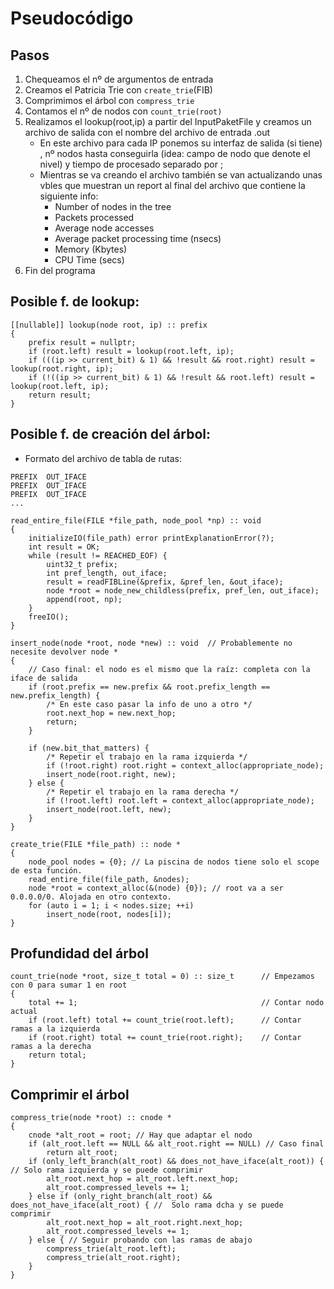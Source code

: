 # Pseudocódigo

## Pasos
1. Chequeamos el nº de argumentos de entrada
2. Creamos el Patricia Trie con `create_trie`(FIB)
3. Comprimimos el árbol con `compress_trie`
4. Contamos el nº de nodos con `count_trie(root)`
5. Realizamos el lookup(root,ip) a partir del InputPaketFile y creamos un archivo de salida con el nombre del
archivo de entrada .out
    - En este archivo para cada IP ponemos su interfaz de salida (si tiene) , nº nodos hasta conseguirla (idea: campo de nodo que denote el nivel) y tiempo de procesado separado por ;
    - Mientras se va creando el archivo también se van actualizando unas vbles que muestran un report al final del archivo que contiene la siguiente info:
        - Number of nodes in the tree
        - Packets processed
        - Average node accesses
        - Average packet processing time (nsecs)
        - Memory (Kbytes)
        - CPU Time (secs)
6. Fin del programa

## Posible f. de lookup:
```
[[nullable]] lookup(node root, ip) :: prefix
{
    prefix result = nullptr;
    if (root.left) result = lookup(root.left, ip);
    if (((ip >> current_bit) & 1) && !result && root.right) result = lookup(root.right, ip);
    if (!((ip >> current_bit) & 1) && !result && root.left) result = lookup(root.left, ip);
    return result;
}
```

## Posible f. de creación del árbol:
- Formato del archivo de tabla de rutas:
```
PREFIX  OUT_IFACE
PREFIX  OUT_IFACE
PREFIX  OUT_IFACE
...
```

```
read_entire_file(FILE *file_path, node_pool *np) :: void
{
    initializeIO(file_path) error printExplanationError(?);
    int result = OK;
    while (result != REACHED_EOF) {
        uint32_t prefix;
        int pref_length, out_iface;
        result = readFIBLine(&prefix, &pref_len, &out_iface);
        node *root = node_new_childless(prefix, pref_len, out_iface);
        append(root, np);
    }
    freeIO();
}

insert_node(node *root, node *new) :: void  // Probablemente no necesite devolver node *
{
    // Caso final: el nodo es el mismo que la raíz: completa con la iface de salida
    if (root.prefix == new.prefix && root.prefix_length == new.prefix_length) {
        /* En este caso pasar la info de uno a otro */
        root.next_hop = new.next_hop;
        return;
    }

    if (new.bit_that_matters) {
        /* Repetir el trabajo en la rama izquierda */
        if (!root.right) root.right = context_alloc(appropriate_node);
        insert_node(root.right, new);
    } else {
        /* Repetir el trabajo en la rama derecha */
        if (!root.left) root.left = context_alloc(appropriate_node);
        insert_node(root.left, new);
    }
}

create_trie(FILE *file_path) :: node *
{
    node_pool nodes = {0}; // La piscina de nodos tiene solo el scope de esta función.
    read_entire_file(file_path, &nodes);
    node *root = context_alloc(&(node) {0}); // root va a ser 0.0.0.0/0. Alojada en otro contexto.
    for (auto i = 1; i < nodes.size; ++i)
        insert_node(root, nodes[i]);
}
```

## Profundidad del árbol

```
count_trie(node *root, size_t total = 0) :: size_t      // Empezamos con 0 para sumar 1 en root
{
    total += 1;                                         // Contar nodo actual
    if (root.left) total += count_trie(root.left);      // Contar ramas a la izquierda
    if (root.right) total += count_trie(root.right);    // Contar ramas a la derecha
    return total;
}
```

## Comprimir el árbol

```
compress_trie(node *root) :: cnode *
{
    cnode *alt_root = root; // Hay que adaptar el nodo
    if (alt_root.left == NULL && alt_root.right == NULL) // Caso final
        return alt_root;
    if (only_left_branch(alt_root) && does_not_have_iface(alt_root)) { // Solo rama izquierda y se puede comprimir
        alt_root.next_hop = alt_root.left.next_hop;
        alt_root.compressed_levels += 1;
    } else if (only_right_branch(alt_root) && does_not_have_iface(alt_root) { //  Solo rama dcha y se puede comprimir
        alt_root.next_hop = alt_root.right.next_hop;
        alt_root.compressed_levels += 1;
    } else { // Seguir probando con las ramas de abajo
        compress_trie(alt_root.left);
        compress_trie(alt_root.right);
    }
}
```
